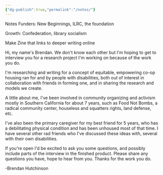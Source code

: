 ```yaml
---
{"dg-publish":true,"permalink":"/notes/"}
---
```


Notes
Funders: New Beginnings, ILRC, the foundation

Growth: Confederation, library socialism

Make Zine that links to deeper writing online

Hi, my name's Brendan. We don't know each other but I'm hoping to get to interview you for a research project I'm working on because of the work you do.

I'm researching and writing for a concept of equitable, empowering co-op housing ran for and by people with disabilities, both out of interest in collaboration with friends in forming one, and in sharing the research and models we create. 

A little about me, I've been involved in community organizing and activism mostly in Southern California for about 7 years, such as Food Not Bombs, a radical community center, houseless and squatters rights, land defense, etc. 

I've also been the primary caregiver for my best friend for 5 years, who has a debilitating physical condition and has been unhoused most of that time. I have several other rad friends who I've discussed these ideas with, several with their own disabilities.

If you're open I'd be excited to ask you some questions, and possibly include parts of the interview in the finished product. Please share any questions you have, hope to hear from you. Thanks for the work you do.

-Brendan Hutchinson
